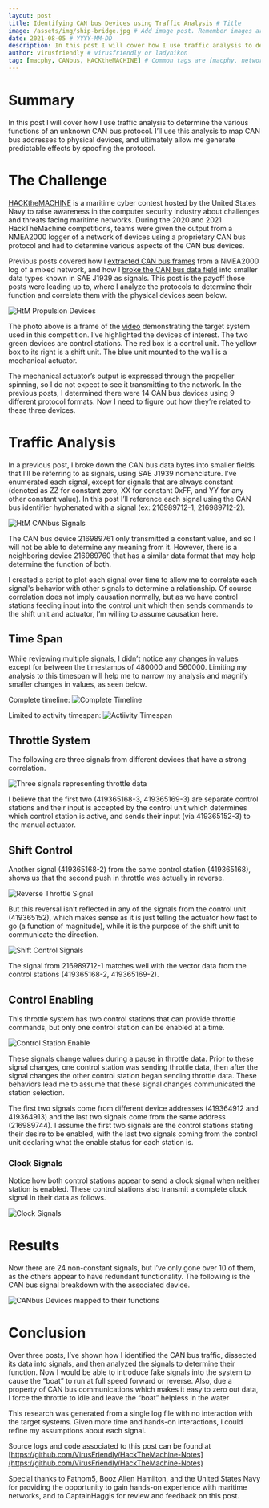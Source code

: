 ```yaml
---
layout: post
title: Identifying CAN bus Devices using Traffic Analysis # Title
image: /assets/img/ship-bridge.jpg # Add image post. Remember images are in the /assets/img/ directory (optional, but encouraged)
date: 2021-08-05 # YYYY-MM-DD
description: In this post I will cover how I use traffic analysis to determine the various functions of an unknown CAN bus protocol. I’ll use this analysis to map CAN bus addresses to physical devices, and ultimately allow me generate predictable effects by spoofing the protocol. # Add post description (optional)
author: virusfriendly # virusfriendly or ladynikon
tag: [macphy, CANbus, HACKtheMACHINE] # Common tags are [macphy, network, host, crypto]
---
```

# Summary
In this post I will cover how I use traffic analysis to determine the various functions of an unknown CAN bus protocol. I’ll use this analysis to map CAN bus addresses to physical devices, and ultimately allow me generate predictable effects by spoofing the protocol.
# The Challenge
[HACKtheMACHINE](https://www.hackthemachine.ai/) is a maritime cyber contest hosted by the United States Navy to raise awareness in the computer security industry about challenges and threats facing maritime networks. During the 2020 and 2021 HackTheMachine competitions, teams were given the output from a NMEA2000 logger of a network of devices using a proprietary CAN bus protocol and had to determine various aspects of the CAN bus devices.

Previous posts covered how I [extracted CAN bus frames](http://deadpacketsociety.net/Rebuilding-CANbus-traffic-from-NMEA2000-logs/) from a NMEA2000 log of a mixed network, and how I [broke the CAN bus data field](http://deadpacketsociety.net/Reverse-Engineering-Unknown-CANbus-Protocols/) into smaller data types known in SAE J1939 as signals. This post is the payoff those posts were leading up to, where I analyze the protocols to determine their function and correlate them with the physical devices seen below.

![HtM Propulsion Devices](/assets/img/htm-propulsion.png)

The photo above is a frame of the [video](https://youtu.be/tr1zKt5Dzzk?t=203) demonstrating the target system used in this competition. I’ve highlighted the devices of interest. The two green devices are control stations. The red box is a control unit. The yellow box to its right is a shift unit. The blue unit mounted to the wall is a mechanical actuator.

The mechanical actuator’s output is expressed through the propeller spinning, so I do not expect to see it transmitting to the network. In the previous posts, I determined there were 14 CAN bus devices using 9 different protocol formats. Now I need to figure out how they’re related to these three devices.
# Traffic Analysis
In a previous post, I broke down the CAN bus data bytes into smaller fields that I’ll be referring to as signals, using SAE J1939 nomenclature. I’ve enumerated each signal, except for signals that are always constant (denoted as ZZ for constant zero, XX for constant 0xFF, and YY for any other constant value). In this post I’ll reference each signal using the CAN bus identifier hyphenated with a signal (ex: 216989712-1, 216989712-2).

![HtM CANbus Signals](/assets/img/htm-can-signals.png)

The CAN bus device 216989761 only transmitted a constant value, and so I will not be able to determine any meaning from it. However, there is a neighboring device 216989760 that has a similar data format that may help determine the function of both.

I created a script to plot each signal over time to allow me to correlate each signal's behavior with other signals to determine a relationship. Of course correlation does not imply causation normally, but as we have control stations feeding input into the control unit which then sends commands to the shift unit and actuator, I’m willing to assume causation here.
## Time Span
While reviewing multiple signals, I didn’t notice any changes in values except for between the timestamps of 480000 and 560000. Limiting my analysis to this timespan will help me to narrow my analysis and magnify smaller changes in values, as seen below.

Complete timeline:
![Complete Timeline](/assets/img/htm-complete-timeline.png)

Limited to activity timespan:
![Actiivity Timespan](/assets/img/htm-activity-timespan.png)

## Throttle System
The following are three signals from different devices that have a strong correlation.

![Three signals representing throttle data](/assets/img/htm-throttle.png)

I believe that the first two (419365168-3, 419365169-3) are separate control stations and their input is accepted by the control unit which determines which control station is active, and sends their input (via 419365152-3) to the manual actuator.

## Shift Control
Another signal (419365168-2) from the same control station (419365168), shows us that the second push in throttle was actually in reverse.

![Reverse Throttle Signal](/assets/img/htm-reverse-throttle.png)

But this reversal isn’t reflected in any of the signals from the control unit (419365152), which makes sense as it is just telling the actuator how fast to go (a function of magnitude), while it is the purpose of the shift unit to communicate the direction.

![Shift Control Signals](/assets/img/htm-shift-control.png)

The signal from 216989712-1 matches well with the vector data from the control stations (419365168-2, 419365169-2).
## Control Enabling
This throttle system has two control stations that can provide throttle commands, but only one control station can be enabled at a time.

![Control Station Enable](/assets/img/htm-control-enable.png)

These signals change values during a pause in throttle data. Prior to these signal changes, one control station was sending throttle data, then after the signal changes the other control station began sending throttle data. These behaviors lead me to assume that these signal changes communicated the station selection.

The first two signals come from different device addresses (419364912 and 419364913) and the last two signals come from the same address (216989744). I assume the first two signals are the control stations stating their desire to be enabled, with the last two signals coming from the control unit declaring what the enable status for each station is.
### Clock Signals
Notice how both control stations appear to send a clock signal when neither station is enabled. These control stations also transmit a complete clock signal in their data as follows.

![Clock Signals](/assets/img/htm-clock-signal.png)

# Results
Now there are 24 non-constant signals, but I’ve only gone over 10 of them, as the others appear to have redundant functionality. The following is the CAN bus signal breakdown with the associated device.

![CANbus Devices mapped to their functions](/assets/img/htm-devices.png)

# Conclusion
Over three posts, I’ve shown how I identified the CAN bus traffic, dissected its data into signals, and then analyzed the signals to determine their function. Now I would be able to introduce fake signals into the system to cause the “boat” to run at full speed forward or reverse. Also, due a property of CAN bus communications which makes it easy to zero out data, I force the throttle to idle and leave the “boat” helpless in the water

This research was generated from a single log file with no interaction with the target systems.  Given more time and hands-on interactions, I could refine my assumptions about each signal.

Source logs and code associated to this post can be found at [https://github.com/VirusFriendly/HackTheMachine-Notes](https://github.com/VirusFriendly/HackTheMachine-Notes)

Special thanks to Fathom5, Booz Allen Hamilton, and the United States Navy for providing the opportunity to gain hands-on experience with maritime networks, and to CaptainHaggis for review and feedback on this post.
